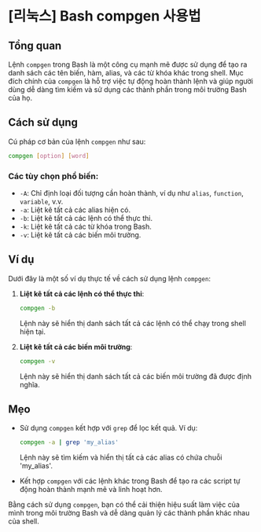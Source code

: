# [리눅스] Bash compgen 사용법

## Tổng quan
Lệnh `compgen` trong Bash là một công cụ mạnh mẽ được sử dụng để tạo ra danh sách các tên biến, hàm, alias, và các từ khóa khác trong shell. Mục đích chính của `compgen` là hỗ trợ việc tự động hoàn thành lệnh và giúp người dùng dễ dàng tìm kiếm và sử dụng các thành phần trong môi trường Bash của họ.

## Cách sử dụng
Cú pháp cơ bản của lệnh `compgen` như sau:

```bash
compgen [option] [word]
```

### Các tùy chọn phổ biến:
- `-A`: Chỉ định loại đối tượng cần hoàn thành, ví dụ như `alias`, `function`, `variable`, v.v.
- `-a`: Liệt kê tất cả các alias hiện có.
- `-b`: Liệt kê tất cả các lệnh có thể thực thi.
- `-k`: Liệt kê tất cả các từ khóa trong Bash.
- `-v`: Liệt kê tất cả các biến môi trường.

## Ví dụ
Dưới đây là một số ví dụ thực tế về cách sử dụng lệnh `compgen`:

1. **Liệt kê tất cả các lệnh có thể thực thi**:
   ```bash
   compgen -b
   ```
   Lệnh này sẽ hiển thị danh sách tất cả các lệnh có thể chạy trong shell hiện tại.

2. **Liệt kê tất cả các biến môi trường**:
   ```bash
   compgen -v
   ```
   Lệnh này sẽ hiển thị danh sách tất cả các biến môi trường đã được định nghĩa.

## Mẹo
- Sử dụng `compgen` kết hợp với `grep` để lọc kết quả. Ví dụ:
  ```bash
  compgen -a | grep 'my_alias'
  ```
  Lệnh này sẽ tìm kiếm và hiển thị tất cả các alias có chứa chuỗi 'my_alias'.
  
- Kết hợp `compgen` với các lệnh khác trong Bash để tạo ra các script tự động hoàn thành mạnh mẽ và linh hoạt hơn.

Bằng cách sử dụng `compgen`, bạn có thể cải thiện hiệu suất làm việc của mình trong môi trường Bash và dễ dàng quản lý các thành phần khác nhau của shell.